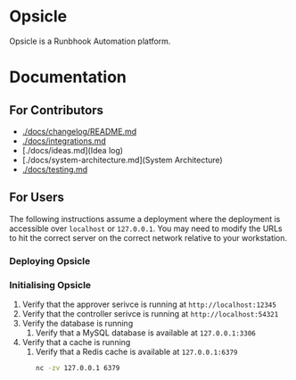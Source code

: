 # Opsicle

Opsicle is a Runbhook Automation platform.

# Documentation

## For Contributors

- [./docs/changelog/README.md](Changelog)
- [./docs/integrations.md](Integrations)
- [./docs/ideas.md](Idea log)
- [./docs/system-architecture.md](System Architecture)
- [./docs/testing.md](Testing)

## For Users

The following instructions assume a deployment where the deployment is accessible over `localhost` or `127.0.0.1`. You may need to modify the URLs to hit the correct server on the correct network relative to your workstation.

### Deploying Opsicle

### Initialising Opsicle

1. Verify that the approver serivce is running at `http://localhost:12345`
1. Verify that the controller serivce is running at `http://localhost:54321`
1. Verify the database is running
   1. Verify that a MySQL database is available at `127.0.0.1:3306`
2. Verify that a cache is running
   1. Verify that a Redis cache is available at `127.0.0.1:6379`
      ```sh
      nc -zv 127.0.0.1 6379
      ```
